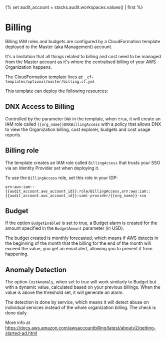 {% set audit_account = stacks.audit.workspaces.values() | first %}
# Billing

Billing IAM roles and budgets are configured by a CloudFormation template deployed to the Master (aka Management) account.

It's a limitation that all things related to billing and cost need to be managed from the Master account as it's where the centralised billing of your AWS Organization happens.

The CloudFormation template lives at: `_cf-templates/optional/master/billing.cf.yml`

This template can deploy the following resources:

## DNX Access to Billing

Controlled by the parameter `DNX` in the template, when `true`, it will create an IAM role called `{{org_name}}DNXBillingAccess` with a policy that allows DNX to view the Organization billing, cost explorer, budgets and cost usage reports.

## Billing role

The template creates an IAM role called `BillingAccess` that trusts your SSO via an Identity Provider set when deploying it.

To use the `BillingAccess` role, set this role in your IDP:

```
arn:aws:iam::{{audit_account.aws_account_id}}:role/BillingAccess,arn:aws:iam::{{audit_account.aws_account_id}}:saml-provider/{{org_name}}-sso
```

## Budget

If the option `BudgetEnabled` is set to true, a Budget alarm is created for the amount specified in the `BudgetAmount` parameter (in USD).

The budget created is monthly forecasted, which means if AWS detects in the beginning of the month that the billing for the end of the month will exceed the value, you get an email alert, allowing you to prevent it from happening.

## Anomaly Detection

The option `CostAnomaly`, when set to true will work similarly to Budget but with a dynamic value, calculated based on your previous billings. When the value is above the threshold set, it will generate an alarm.

The detection is done by service, which means it will detect abuse on individual services instead of the whole organization billing. The check is done daily.

More info at https://docs.aws.amazon.com/awsaccountbilling/latest/aboutv2/getting-started-ad.html